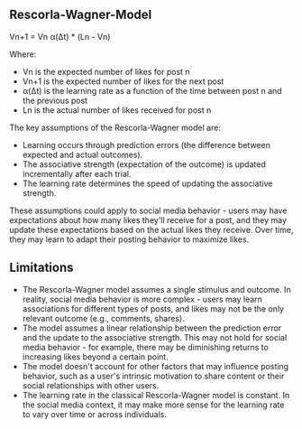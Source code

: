 ## Rescorla-Wagner-Model

Vn+1 = Vn α(Δt) * (Ln - Vn)

Where:

- Vn is the expected number of likes for post n
- Vn+1 is the expected number of likes for the next post
- α(Δt) is the learning rate as a function of the time between post n and the previous post
- Ln is the actual number of likes received for post n

The key assumptions of the Rescorla-Wagner model are:

- Learning occurs through prediction errors (the difference between expected and actual outcomes).
-  The associative strength (expectation of the outcome) is updated incrementally after each trial.
- The learning rate determines the speed of updating the associative strength.

These assumptions could apply to social media behavior - users may have expectations about how many likes they'll receive for a post, and they may update these expectations based on the actual likes they receive. Over time, they may learn to adapt their posting behavior to maximize likes.

## Limitations
- The Rescorla-Wagner model assumes a single stimulus and outcome. In reality, social media behavior is more complex - users may learn associations for different types of posts, and likes may not be the only relevant outcome (e.g., comments, shares).
- The model assumes a linear relationship between the prediction error and the update to the associative strength. This may not hold for social media behavior - for example, there may be diminishing returns to increasing likes beyond a certain point.
- The model doesn't account for other factors that may influence posting behavior, such as a user's intrinsic motivation to share content or their social relationships with other users.
- The learning rate in the classical Rescorla-Wagner model is constant. In the social media context, it may make more sense for the learning rate to vary over time or across individuals.
